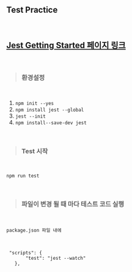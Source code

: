 ## Test Practice

</br>

## [Jest Getting Started 페이지 링크](https://jestjs.io/docs/getting-started)

</br>

> ### 환경설정

</br>

1. `npm init --yes` </br>
2. `npm install jest --global`</br>
3. `jest --init`</br>
4. `npm install--save-dev jest`

</br>

> ### Test 시작

</br>

`npm run test`

</br>

> ### 파일이 변경 될 때 마다 테스트 코드 실행

</br>

`package.json 파일 내에`

 </br>
 
 ```
  "scripts": {
		"test": "jest --watch"
	},
 ```

 </br>
